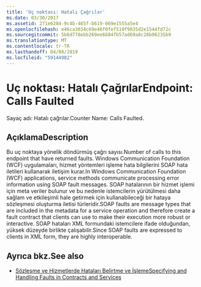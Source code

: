 ```yaml
---
title: 'Uç noktası: Hatalı Çağrılar'
ms.date: 03/30/2017
ms.assetid: 271e6284-9c4b-465f-b619-069e1555a5e4
ms.openlocfilehash: e46ca3034c69e46f0fef510f9035d2e1544fd72c
ms.sourcegitcommit: 5b6d778ebb269ee6684fb57ad69a8c28b06235b9
ms.translationtype: MT
ms.contentlocale: tr-TR
ms.lasthandoff: 04/08/2019
ms.locfileid: "59144982"
---
```

# <a name="endpoint-calls-faulted"></a><span data-ttu-id="a688e-102">Uç noktası: Hatalı Çağrılar</span><span class="sxs-lookup"><span data-stu-id="a688e-102">Endpoint: Calls Faulted</span></span>
<span data-ttu-id="a688e-103">Sayaç adı: Hatalı çağrılar.</span><span class="sxs-lookup"><span data-stu-id="a688e-103">Counter Name: Calls Faulted.</span></span>  
  
## <a name="description"></a><span data-ttu-id="a688e-104">Açıklama</span><span class="sxs-lookup"><span data-stu-id="a688e-104">Description</span></span>  
 <span data-ttu-id="a688e-105">Bu uç noktaya yönelik döndürmüş çağrı sayısı.</span><span class="sxs-lookup"><span data-stu-id="a688e-105">Number of calls to this endpoint that have returned faults.</span></span> <span data-ttu-id="a688e-106">Windows Communication Foundation (WCF) uygulamaları, hizmet yöntemleri işleme hata bilgilerini SOAP hata iletileri kullanarak iletişim kurar.</span><span class="sxs-lookup"><span data-stu-id="a688e-106">In Windows Communication Foundation (WCF) applications, service methods communicate processing error information using SOAP fault messages.</span></span> <span data-ttu-id="a688e-107">SOAP hatalarının bir hizmet işlemi için meta veriler bulunur ve bu nedenle istemcilerin yürütülmesi daha sağlam ve etkileşimli hale getirmek için kullanabileceği bir hataya sözleşmesi oluşturma iletisi türleridir.</span><span class="sxs-lookup"><span data-stu-id="a688e-107">SOAP faults are message types that are included in the metadata for a service operation and therefore create a fault contract that clients can use to make their execution more robust or interactive.</span></span> <span data-ttu-id="a688e-108">SOAP hataları XML formundaki istemcilere ifade olduğundan, yüksek düzeyde birlikte çalışabilir.</span><span class="sxs-lookup"><span data-stu-id="a688e-108">Since SOAP faults are expressed to clients in XML form, they are highly interoperable.</span></span>  
  
## <a name="see-also"></a><span data-ttu-id="a688e-109">Ayrıca bkz.</span><span class="sxs-lookup"><span data-stu-id="a688e-109">See also</span></span>

- [<span data-ttu-id="a688e-110">Sözleşme ve Hizmetlerde Hataları Belirtme ve İşleme</span><span class="sxs-lookup"><span data-stu-id="a688e-110">Specifying and Handling Faults in Contracts and Services</span></span>](../../../../../docs/framework/wcf/specifying-and-handling-faults-in-contracts-and-services.md)
